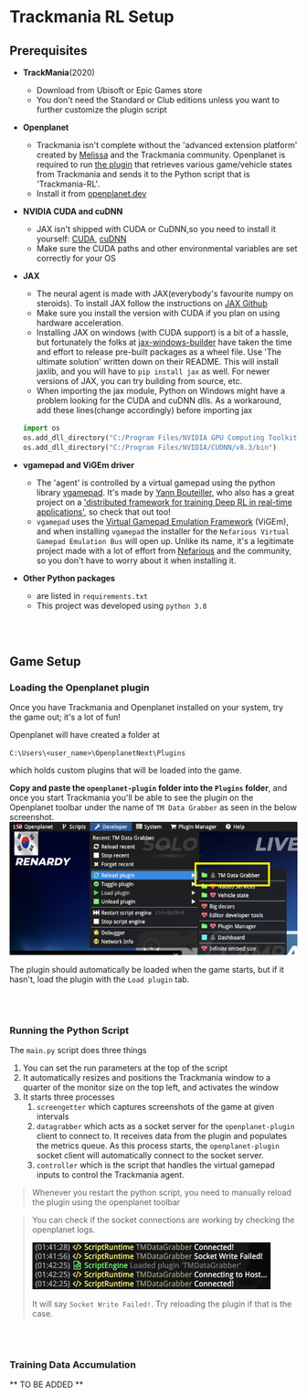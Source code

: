 # Trackmania RL Setup

## Prerequisites

- **TrackMania**(2020)
  - Download from Ubisoft or Epic Games store
  - You don't need the Standard or Club editions unless you want to further customize the plugin script


- **Openplanet**
  - Trackmania isn't complete without the 'advanced extension platform' created by [Melissa](https://github.com/sponsors/codecat?o=esc) and the Trackmania community. Openplanet is required to run [the plugin](https://github.com/renardyreveur/trackmania-rl/tree/master/openplanet-plugin) that retrieves various game/vehicle states from Trackmania and sends it to the Python script that is 'Trackmania-RL'.
  - Install it from [openplanet.dev](https://openplanet.dev/download)


- **NVIDIA CUDA and cuDNN**
  - JAX isn't shipped with CUDA or CuDNN,so you need to install it yourself: [CUDA](https://developer.nvidia.com/cuda-toolkit), [cuDNN](https://developer.nvidia.com/cudnn)
  - Make sure the CUDA paths and other environmental variables are set correctly for your OS


- **JAX**
  - The neural agent is made with JAX(everybody's favourite numpy on steroids). To install JAX follow the instructions on [JAX Github](https://github.com/google/jax)
  - Make sure you install the version with CUDA if you plan on using hardware acceleration.
  - Installing JAX on windows (with CUDA support) is a bit of a hassle, but fortunately the folks at [jax-windows-builder](https://github.com/cloudhan/jax-windows-builder) have taken the time and effort to release pre-built packages as a wheel file. Use 'The ultimate solution' written down on their README. This will install jaxlib, and you will have to `pip install jax` as well. For newer versions of JAX, you can try building from source, etc.
  - When importing the jax module, Python on Windows might have a problem looking for the CUDA and cuDNN dlls. As a workaround, add these lines(change accordingly) before importing jax
  
  ```python
  import os
  os.add_dll_directory("C:/Program Files/NVIDIA GPU Computing Toolkit/CUDA/v11.6/bin")
  os.add_dll_directory("C:/Program Files/NVIDIA/CUDNN/v8.3/bin")
  ```
 
 
- **vgamepad and ViGEm driver**
  - The 'agent' is controlled by a virtual gamepad using the python library [vgamepad](https://github.com/yannbouteiller/vgamepad). It's made by [Yann Bouteiller](https://github.com/yannbouteiller), who also has a great project on a ['distributed framework for training Deep RL in real-time applications'](https://github.com/trackmania-rl/tmrl), so check that out too!
  - `vgamepad` uses the [Virtual Gamepad Emulation Framework](https://github.com/ViGEm) (ViGEm), and when installing `vgamepad` the installer for the `Nefarious Virtual Gamepad Emulation Bus` will open up. Unlike its name, it's a legitimate project made with a lot of effort from [Nefarious](https://github.com/nefarius) and the community, so you don't have to worry about it when installing it.


- **Other Python packages**
  - are listed in `requirements.txt`
  - This project was developed using `python 3.8`

<br/><br/>

## Game Setup

### Loading the Openplanet plugin

Once you have Trackmania and Openplanet installed on your system, try the game out; it's a lot of fun!

Openplanet will have created a folder at

`C:\Users\<user_name>\OpenplanetNext\Plugins`

which holds custom plugins that will be loaded into the game. 

**Copy and paste the `openplanet-plugin` folder into the `Plugins` folder**, and once you start Trackmania you'll be able to see the plugin on the Openplanet toolbar under the name of `TM Data Grabber` as seen in the below screenshot.
![plugin_screenshot](res/plugin_sshot.png)

The plugin should automatically be loaded when the game starts, but if it hasn't, load the plugin with the `Load plugin` tab.

<br/><br/>

### Running the Python Script

The `main.py` script does three things
  1. You can set the run parameters at the top of the script
  2. It automatically resizes and positions the Trackmania window to a quarter of the monitor size on the top left, and activates the window
  3. It starts three processes
     1. `screengetter` which captures screenshots of the game at given intervals
     2. `datagrabber` which acts as a socket server for the `openplanet-plugin` client to connect to. It receives data from the plugin and populates the metrics queue. As this process starts, the `openplanet-plugin` socket client will automatically connect to the socket server.
     3. `controller` which is the script that handles the virtual gamepad inputs to control the Trackmania agent.
     
>Whenever you restart the python script, you need to manually reload the plugin using the openplanet toolbar

>You can check if the socket connections are working by checking the openplanet logs. 
> 
>![socket_fail](res/socket_fail.png) 
> 
>It will say `Socket Write Failed!`. Try reloading the plugin if that is the case.

<br/><br/>

### Training Data Accumulation

** TO BE ADDED **